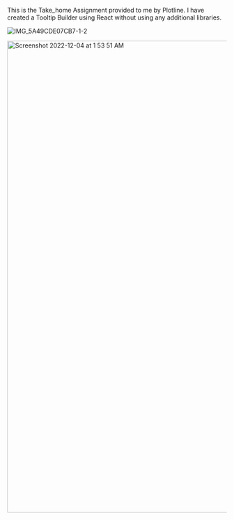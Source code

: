 This is the Take_home Assignment provided to me by Plotline. I have created a Tooltip Builder using React without using any additional libraries.

![IMG_5A49CDE07CB7-1-2](https://user-images.githubusercontent.com/16193881/205460748-11369cc0-cd7c-4245-83e9-3f2c1fe3972e.jpeg)

<img width="1080" alt="Screenshot 2022-12-04 at 1 53 51 AM" src="https://user-images.githubusercontent.com/16193881/205460905-d5ff90ed-8c51-4379-a5c2-b40917fafc54.png">
